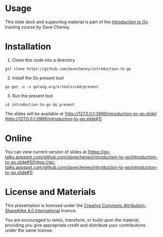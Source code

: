 # Usage

This slide deck and supporting material is part of the [_Introduction to Go_](http://dave.cheney.net/training) training course by Dave Cheney.

# Installation

1. Clone this code into a directory
 ```
 git clone https://github.com/davecheney/introduction-to-go
 ```

2. Install the Go present tool
 ```
 go get -u -v golang.org/x/tools/cmd/present
 ```

3. Run the present tool
 ```
 cd introduction-to-go && present
 ```

The slides will be available at [http://127.0.0.1:3999/introduction-to-go.slide](http://127.0.0.1:3999/introduction-to-go.slide#1)

# Online
You can view current version of slides at [https://go-talks.appspot.com/github.com/davecheney/introduction-to-go/introduction-to-go.slide#1](https://go-talks.appspot.com/github.com/davecheney/introduction-to-go/introduction-to-go.slide#1)

# License and Materials

This presentation is licensed under the [Creative Commons Attribution-ShareAlike 4.0 International](https://creativecommons.org/licenses/by-sa/4.0/) licence.

You are encouraged to remix, transform, or build upon the material, providing you give appropriate credit and distribute your contributions under the same license.
